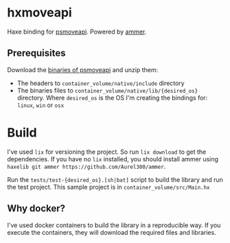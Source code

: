 # hxmoveapi

Haxe binding for [psmoveapi](https://github.com/thp/psmoveapi). Powered by [ammer](https://github.com/Aurel300/ammer).

## Prerequisites

Download the [binaries of psmoveapi](https://github.com/thp/psmoveapi/releases) and unzip them:

* The headers to `container_volume/native/include` directory
* The binaries files to `container_volume/native/lib/{desired_os}` directory. Where `desired_os` is the OS I'm creating the bindings for: `linux`, `win` or `osx`

# Build

I've used `lix` for versioning the project. So run `lix download` to get the dependencies. If you have no `lix` installed, you should install ammer using `haxelib git ammer https://github.com/Aurel300/ammer`.

Run the `tests/test-{desired_os}.[sh|bat]` script to build the library and run the test project. This sample project is in `container_volume/src/Main.hx`

## Why docker?

I've used docker containers to build the library in a reproducible way. If you execute the containers, they will download the required files and libraries.